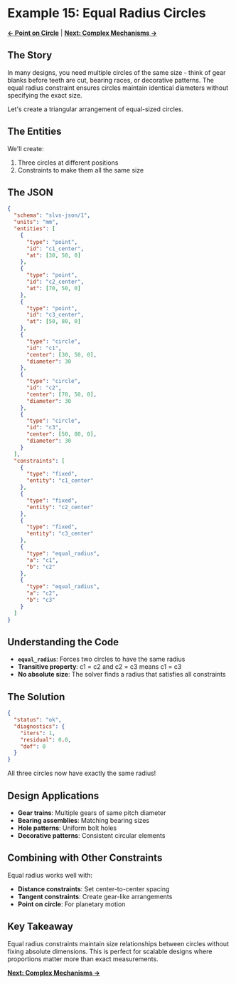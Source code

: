 # Example 15: Equal Radius Circles

**[← Point on Circle](14_point_on_circle.md)** | **[Next: Complex Mechanisms →](16_complex_mechanisms.md)**

## The Story

In many designs, you need multiple circles of the same size - think of gear blanks before teeth are cut, bearing races, or decorative patterns. The equal radius constraint ensures circles maintain identical diameters without specifying the exact size.

Let's create a triangular arrangement of equal-sized circles.

## The Entities

We'll create:
1. Three circles at different positions
2. Constraints to make them all the same size

## The JSON

```json
{
  "schema": "slvs-json/1",
  "units": "mm",
  "entities": [
    {
      "type": "point",
      "id": "c1_center",
      "at": [30, 50, 0]
    },
    {
      "type": "point",
      "id": "c2_center",
      "at": [70, 50, 0]
    },
    {
      "type": "point",
      "id": "c3_center",
      "at": [50, 80, 0]
    },
    {
      "type": "circle",
      "id": "c1",
      "center": [30, 50, 0],
      "diameter": 30
    },
    {
      "type": "circle",
      "id": "c2",
      "center": [70, 50, 0],
      "diameter": 30
    },
    {
      "type": "circle",
      "id": "c3",
      "center": [50, 80, 0],
      "diameter": 30
    }
  ],
  "constraints": [
    {
      "type": "fixed",
      "entity": "c1_center"
    },
    {
      "type": "fixed",
      "entity": "c2_center"
    },
    {
      "type": "fixed",
      "entity": "c3_center"
    },
    {
      "type": "equal_radius",
      "a": "c1",
      "b": "c2"
    },
    {
      "type": "equal_radius",
      "a": "c2",
      "b": "c3"
    }
  ]
}
```

## Understanding the Code

- **`equal_radius`**: Forces two circles to have the same radius
- **Transitive property**: c1 = c2 and c2 = c3 means c1 = c3
- **No absolute size**: The solver finds a radius that satisfies all constraints

## The Solution

```json
{
  "status": "ok",
  "diagnostics": {
    "iters": 1,
    "residual": 0.0,
    "dof": 0
  }
}
```

All three circles now have exactly the same radius!

## Design Applications

- **Gear trains**: Multiple gears of same pitch diameter
- **Bearing assemblies**: Matching bearing sizes
- **Hole patterns**: Uniform bolt holes
- **Decorative patterns**: Consistent circular elements

## Combining with Other Constraints

Equal radius works well with:
- **Distance constraints**: Set center-to-center spacing
- **Tangent constraints**: Create gear-like arrangements
- **Point on circle**: For planetary motion

## Key Takeaway

Equal radius constraints maintain size relationships between circles without fixing absolute dimensions. This is perfect for scalable designs where proportions matter more than exact measurements.

**[Next: Complex Mechanisms →](16_complex_mechanisms.md)**